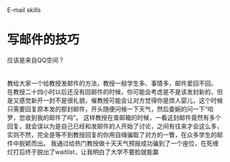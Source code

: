 E-mail skills
# 写邮件的技巧
应该是来自QQ空间？
<br><br><br>
教给大家一个给教授发邮件的方法，教授一般学生多、事情多，邮件爱回不回。
在教授二十四小时以后还没有回邮件的时候，你可能会考虑是不是该发封新的，但是又感觉新开一封不是很礼貌，催教授可能会让对方觉得你是烦人婴儿，这个时候只需要回复原本发的那封邮件，开头随便问候一下天气，然后委婉的问一下“哈罗，您收到我的邮件了吗”。
这样教授在查邮箱的时候，一看这封邮件竟然有多个回复，就会误以为是自己已经和发邮件的人开始了讨论，之间有往来才会这么多，实则不然，完全是等不到教授回复的你用自嗨骗取了对方的一瞥，在众多学生的邮件中脱颖而出。
我通过给热门教授做十天天气预报成功骗到了一个座位，在死缠烂打后终于脱出了waitlist，让我明白了大学不要脸就能赢
